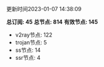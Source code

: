 更新时间2023-01-07 14:38:09

**总订阅: 45**
**总节点: 814**
**有效节点: 145**
- v2ray节点: 122
- trojan节点: 5
- ss节点: 14
- ssr节点: 4
